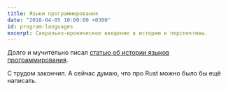 ```yaml
---
title: Языки программирования
date: "2018-04-05 10:00:00 +0300"
id: program-languages
excerpt: Сакрально-ироническое введение в историю и перспективы.
---
```


Долго и мучительно писал [статью об истории языков программирования](/articles/program-languages).

С трудом закончил. А сейчас думаю, что про Rust можно было бы ещё написать.
